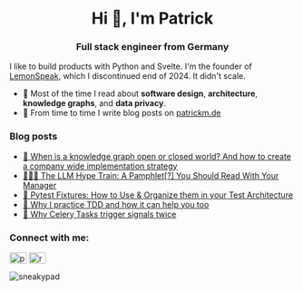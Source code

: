 <h1 align="center">Hi 👋, I'm Patrick</h1>
<h3 align="center">Full stack engineer from Germany</h3>

I like to build products with Python and Svelte. I'm the founder of [LemonSpeak](https://lemonspeak.com), which I discontinued end of 2024. It didn't scale.


- 🌱 Most of the time I read about **software design**, **architecture**, **knowledge graphs**, and **data privacy**.
- 📝 From time to time I write blog posts on [patrickm.de](https://patrickm.de)

### Blog posts
<!-- BLOG-POST-LIST:START -->
 - [🍋 When is a knowledge graph open or closed world? And how to create a company wide implementation strategy](https://patrickm.de/knowledge-graph-open-or-closed-world/)
 - [🏄🏼‍♂️ The LLM Hype Train: A Pamphlet[?] You Should Read With Your Manager](https://patrickm.de/llm-hypetrain-pamphlet/)
 - [💫 Pytest Fixtures: How to Use &amp; Organize them in your Test Architecture](https://patrickm.de/pytest-fixtures-how-to-use-organize-them-in-your-test-architecture/)
 - [🌊 Why I practice TDD and how it can help you too](https://patrickm.de/why-tdd/)
 - [🚀 Why Celery Tasks trigger signals twice](https://patrickm.de/why-celery-tasks-trigger-signals-twice/)<!-- BLOG-POST-LIST:END -->

<h3 align="left">Connect with me:</h3>
<p align="left">
<a href="https://twitter.com/paer06" target="blank"><img align="center" src="https://raw.githubusercontent.com/rahuldkjain/github-profile-readme-generator/master/src/images/icons/Social/twitter.svg" alt="paer06" height="20" width="30" /></a>
<a href="https://patrickm.de/rss/" target="blank"><img align="center" src="https://raw.githubusercontent.com/rahuldkjain/github-profile-readme-generator/master/src/images/icons/Social/rss.svg" alt="rssfeed" height="20" width="30" /></a>
</p>


<p><img align="center" src="https://github-readme-stats.vercel.app/api/top-langs?username=sneakypad&show_icons=true&locale=en&layout=compact" alt="sneakypad" /></p>

